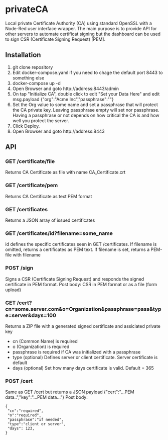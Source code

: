 # privateCA
Local private Certificate Authority (CA) using standard OpenSSL with a Node-Red user interface wrapper.  The main purpose is to provide API for other servers to automate certificat signing but the dashboard can be used to sign CSR (Certificate Signing Request) [PEM].

## Installation
1. git clone repository
2. Edit docker-compose.yaml if you need to chage the default port 8443 to something else
3. docker-compose up -d
4. Open Browser and goto http://address:8443/admin
5. On tap "Initialize CA", double click to edit "Set your Data Here" and edit msg.payload {"org":"Acme Inc","passphrase":""}
6. Set the Org value to some name and set a passphrase that will protect the CA private key.  Leaving passphrase empty will set nor passphrase.  Having a passphrase or not depends on how critical the CA is and how well you protect the server.
7. Click Deploy.
8. Open Browser and goto http://address:8443

## API

### GET /certificate/file
Returns CA Certificate as file with name CA_Certificate.crt

### GET /certificate/pem
Returns CA Certificate as text PEM format

### GET /certificates
Returns a JSON array of issued certificates

### GET /certificates/id?filename=some_name
id defines the specific certificates seen in GET /certificates.  If filename is omitted, returns a certificates as PEM text. If filename is set, returns a PEM-file with filename

### POST /sign
Signs a CSR (Certificate Signing Request) and responds the signed certificate in PEM format.
Post body: CSR in PEM format or as a file (form upload)

### GET /cert?cn=some.server.com&o=Organization&passphrase=pass&type=server&days=100
Returns a ZIP file with a generated signed certificate and assiciated private key
* cn (Common Name) is required
* o (Organization) is required
* passphrase is required if CA was initialized with a passphrase
* type (optional) Defines server or client certificate. Server certificate is default
* days (optional) Set how many days certificate is valid. Default = 365

### POST /cert
Same as GET /cert but returns a JSON payload {"cert":"...PEM data..","key":"...PEM data..."}
Post body:
```
{
 "cn":"required",
 "o":"required",
 "passphrase":"if needed",
 "type":"client or server",
 "days": 123,
}
```



